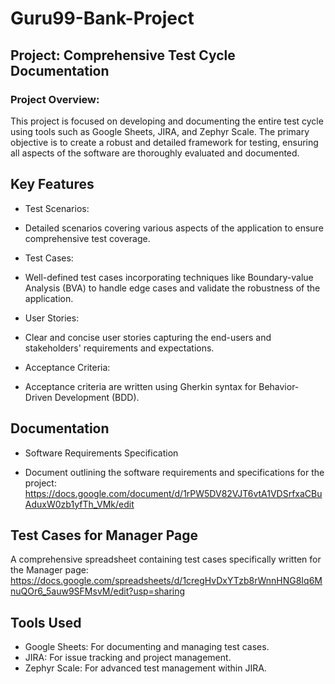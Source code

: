 # Guru99-Bank-Project

## Project: Comprehensive Test Cycle Documentation 

### Project Overview:
This project is focused on developing and documenting the entire test cycle using tools such as Google Sheets, JIRA, and Zephyr Scale. 
The primary objective is to create a robust and detailed framework for testing, ensuring all aspects of the software are thoroughly evaluated and documented.

## Key Features
* Test Scenarios:
- Detailed scenarios covering various aspects of the application to ensure comprehensive test coverage.
  
* Test Cases:
- Well-defined test cases incorporating techniques like Boundary-value Analysis (BVA) to handle edge cases and validate the robustness of the application.

* User Stories:
- Clear and concise user stories capturing the end-users and stakeholders' requirements and expectations.
  
* Acceptance Criteria:
- Acceptance criteria are written using Gherkin syntax for Behavior-Driven Development (BDD).
  
## Documentation
* Software Requirements Specification
 - Document outlining the software requirements and specifications for the project:
   https://docs.google.com/document/d/1rPW5DV82VJT6vtA1VDSrfxaCBuAduxW0zb1yfTh_VMk/edit

## Test Cases for Manager Page
A comprehensive spreadsheet containing test cases specifically written for the Manager page:
https://docs.google.com/spreadsheets/d/1cregHvDxYTzb8rWnnHNG8Iq6MnuQOr6_5auw9SFMsvM/edit?usp=sharing

## Tools Used

* Google Sheets: For documenting and managing test cases.
* JIRA: For issue tracking and project management.
* Zephyr Scale: For advanced test management within JIRA.

  
